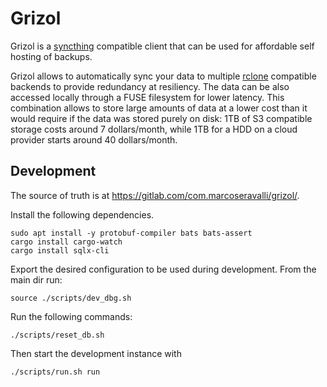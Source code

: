 # Grizol

Grizol is a [syncthing](https://github.com/syncthing/syncthing) compatible client
that can be used for affordable self hosting of backups.

Grizol allows to automatically sync your data to multiple
[rclone](https://rclone.org/) compatible backends to provide redundancy at
resiliency. The data can be also accessed locally through a FUSE filesystem for
lower latency. This combination allows to store large amounts of data at a
lower cost than it would require if the data was stored purely on disk: 1TB of
S3 compatible storage costs around 7 dollars/month, while 1TB for a HDD on a cloud
provider starts around 40 dollars/month.

## Development

The source of truth is at https://gitlab.com/com.marcoseravalli/grizol/.

Install the following dependencies.

```shell
sudo apt install -y protobuf-compiler bats bats-assert
cargo install cargo-watch
cargo install sqlx-cli
```


Export the desired configuration to be used during development. From the main dir run:

```shell
source ./scripts/dev_dbg.sh
```

Run the following commands:

```shell
./scripts/reset_db.sh
```

Then start the development instance with 

```shell
./scripts/run.sh run
```
